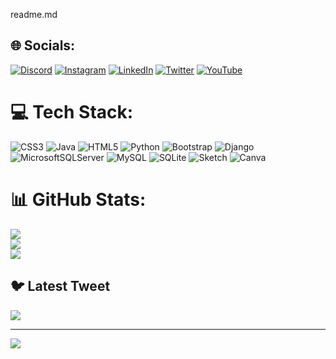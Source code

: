 readme.md

## 🌐 Socials:
[![Discord](https://img.shields.io/badge/Discord-%237289DA.svg?logo=discord&logoColor=white)](https://discord.gg/erennt8#4759) [![Instagram](https://img.shields.io/badge/Instagram-%23E4405F.svg?logo=Instagram&logoColor=white)](https://instagram.com/https://www.instagram.com/erennt8/) [![LinkedIn](https://img.shields.io/badge/LinkedIn-%230077B5.svg?logo=linkedin&logoColor=white)](https://linkedin.com/in/https://www.linkedin.com/in/eren-terzi-573224225/) [![Twitter](https://img.shields.io/badge/Twitter-%231DA1F2.svg?logo=Twitter&logoColor=white)](https://twitter.com/https://twitter.com/therenn8) [![YouTube](https://img.shields.io/badge/YouTube-%23FF0000.svg?logo=YouTube&logoColor=white)](https://youtube.com/@https://www.youtube.com/channel/UCAxN4GIP-vDFoz2foIzzjCw) 

# 💻 Tech Stack:
![CSS3](https://img.shields.io/badge/css3-%231572B6.svg?style=for-the-badge&logo=css3&logoColor=white) ![Java](https://img.shields.io/badge/java-%23ED8B00.svg?style=for-the-badge&logo=java&logoColor=white) ![HTML5](https://img.shields.io/badge/html5-%23E34F26.svg?style=for-the-badge&logo=html5&logoColor=white) ![Python](https://img.shields.io/badge/python-3670A0?style=for-the-badge&logo=python&logoColor=ffdd54) ![Bootstrap](https://img.shields.io/badge/bootstrap-%23563D7C.svg?style=for-the-badge&logo=bootstrap&logoColor=white) ![Django](https://img.shields.io/badge/django-%23092E20.svg?style=for-the-badge&logo=django&logoColor=white) ![MicrosoftSQLServer](https://img.shields.io/badge/Microsoft%20SQL%20Sever-CC2927?style=for-the-badge&logo=microsoft%20sql%20server&logoColor=white) ![MySQL](https://img.shields.io/badge/mysql-%2300f.svg?style=for-the-badge&logo=mysql&logoColor=white) ![SQLite](https://img.shields.io/badge/sqlite-%2307405e.svg?style=for-the-badge&logo=sqlite&logoColor=white) ![Sketch](https://img.shields.io/badge/Sketch-FFB387?style=for-the-badge&logo=sketch&logoColor=black) ![Canva](https://img.shields.io/badge/Canva-%2300C4CC.svg?style=for-the-badge&logo=Canva&logoColor=white)
# 📊 GitHub Stats:
![](https://github-readme-stats.vercel.app/api?username=erent8&theme=dark&hide_border=false&include_all_commits=false&count_private=false)<br/>
![](https://github-readme-streak-stats.herokuapp.com/?user=erent8&theme=dark&hide_border=false)<br/>
![](https://github-readme-stats.vercel.app/api/top-langs/?username=erent8&theme=dark&hide_border=false&include_all_commits=false&count_private=false&layout=compact)

## 🐦 Latest Tweet
[![](https://gtce.itsvg.in/api?username=https://twitter.com/therenn8)](https://github.com/VishwaGauravIn/github-twitter-card-embed)

---
[![](https://visitcount.itsvg.in/api?id=erent8&icon=0&color=0)](https://visitcount.itsvg.in)

<!-- Proudly created with GPRM ( https://gprm.itsvg.in ) -->
